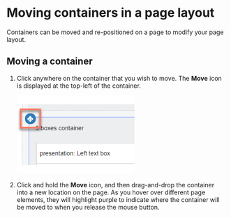 # Moving containers in a page layout

<head>
  <meta name="guidename" content="Flow"/>
  <meta name="context" content="GUID-0878a81a-5883-4f09-9b17-c8dd5d65a61e"/>
</head>


Containers can be moved and re-positioned on a page to modify your page layout.

## Moving a container

1.  Click anywhere on the container that you wish to move. The **Move** icon is displayed at the top-left of the container.

    ![Move Container icon](../Images/img-flo-Containers_Move_9b480d14-ed59-416c-93c3-238f50905ad4.png)

2.  Click and hold the **Move** icon, and then drag-and-drop the container into a new location on the page. As you hover over different page elements, they will highlight purple to indicate where the container will be moved to when you release the mouse button.